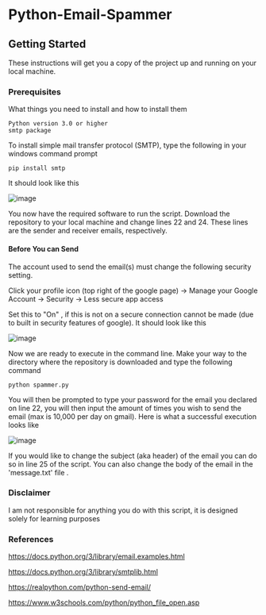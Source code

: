 # Python-Email-Spammer

## Getting Started

These instructions will get you a copy of the project up and running on your local machine. 

### Prerequisites

What things you need to install and how to install them

```
Python version 3.0 or higher
smtp package 
```

To install simple mail transfer protocol (SMTP), type the following in your windows command prompt

```
pip install smtp
```
It should look like this

![image](https://user-images.githubusercontent.com/52977770/103324070-0558e000-4a03-11eb-82ae-0241f8ef8e71.png)

You now have the required software to run the script. Download the repository to your local machine and change lines 22 and 24.
These lines are the sender and receiver emails, respectively. 

#### Before You can Send

The account used to send the email(s) must change the following security setting.

Click your profile icon (top right of the google page) -> Manage your Google Account -> Security -> Less secure app access

Set this to "On" , if this is not on a secure connection cannot be made (due to built in security features of google).
It should look like this

![image](https://user-images.githubusercontent.com/52977770/103324157-608ad280-4a03-11eb-92f9-34614c8440ec.png)


Now we are ready to execute in the command line. Make your way to the directory where the repository is downloaded and type
the following command

```
python spammer.py
```

You will then be prompted to type your password for the email you declared on line 22, you will then input the amount of times
you wish to send the email (max is 10,000 per day on gmail). Here is what a successful execution looks like

![image](https://user-images.githubusercontent.com/52977770/103324262-02122400-4a04-11eb-8cea-69b02483bfdc.png)

If you would like to change the subject (aka header) of the email you can do so in line 25 of the script. You can also change the body of the email
in the 'message.txt' file .

### Disclaimer
I am not responsible for anything you do with this script, it is designed solely for learning purposes

### References

https://docs.python.org/3/library/email.examples.html

https://docs.python.org/3/library/smtplib.html

https://realpython.com/python-send-email/

https://www.w3schools.com/python/python_file_open.asp

